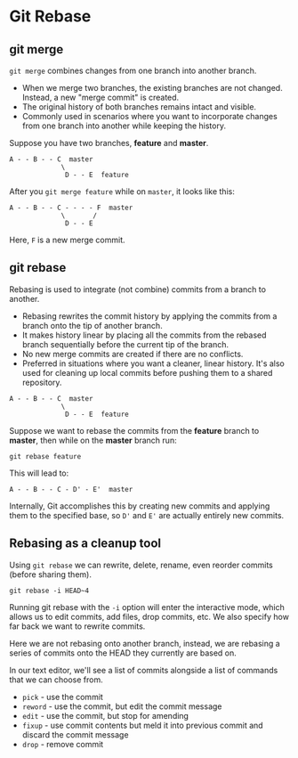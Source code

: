 # Git Rebase

## git merge

`git merge` combines changes from one branch into another branch.

- When we merge two branches, the existing branches are not changed. Instead, a new "merge commit" is created.
- The original history of both branches remains intact and visible.
- Commonly used in scenarios where you want to incorporate changes from one branch into another while keeping the history.

Suppose you have two branches, **feature** and **master**.

```
A - - B - - C  master
             \
              D - - E  feature
```

After you `git merge feature` while on `master`, it looks like this:

```
A - - B - - C - - - - F  master
             \       /
              D - - E
```

Here, `F` is a new merge commit.

## git rebase

Rebasing is used to integrate (not combine) commits from a branch to another.

- Rebasing rewrites the commit history by applying the commits from a branch onto the tip of another branch.
- It makes history linear by placing all the commits from the rebased branch sequentially before the current tip of the branch.
- No new merge commits are created if there are no conflicts.
- Preferred in situations where you want a cleaner, linear history. It's also used for cleaning up local commits before pushing them to a shared repository.

```
A - - B - - C  master
             \
              D - - E  feature
```

Suppose we want to rebase the commits from the **feature** branch to **master**, then while on the **master** branch run:

```
git rebase feature
```

This will lead to:

```
A - - B - - C - D' - E'  master
```

Internally, Git accomplishes this by creating new commits and applying them to the specified base, so `D'` and `E'` are actually entirely new commits.

## Rebasing as a cleanup tool

Using `git rebase` we can rewrite, delete, rename, even reorder commits (before sharing them).

`git rebase -i HEAD~4`

Running git rebase with the `-i` option will enter the interactive mode, which allows us to edit commits, add files, drop commits, etc. We also specify how far back we want to rewrite commits.

Here we are not rebasing onto another branch, instead, we are rebasing a series of commits onto the HEAD they currently are based on.

In our text editor, we'll see a list of commits alongside a list of commands that we can choose from.

- `pick` - use the commit
- `reword` - use the commit, but edit the commit message
- `edit` - use the commit, but stop for amending
- `fixup` - use commit contents but meld it into previous commit and discard the commit message
- `drop` - remove commit
